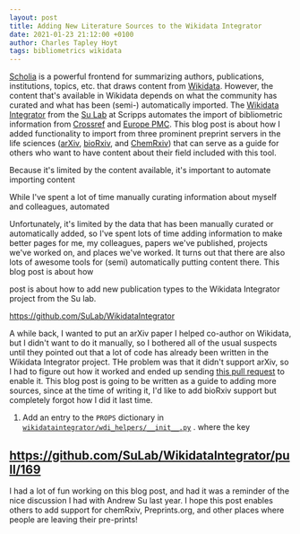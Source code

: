 ```yaml
---
layout: post
title: Adding New Literature Sources to the Wikidata Integrator
date: 2021-01-23 21:12:00 +0100
author: Charles Tapley Hoyt
tags: bibliometrics wikidata
---
```

[Scholia](https://scholia.toolforge.org) is a powerful frontend for summarizing authors, publications, institutions,
topics, etc. that draws content from [Wikidata](https://www.wikidata.org). However, the content that's available in
Wikidata depends on what the community has curated and what has been (semi-) automatically imported. The
[Wikidata Integrator](https://github.com/SuLab/WikidataIntegrator) from the [Su Lab](http://sulab.org) at Scripps
automates the import of bibliometric information from [Crossref](https://www.crossref.org/) and
[Europe PMC](https://europepmc.org/). This blog post is about how I added functionality to import from three prominent
preprint servers in the life sciences ([arXiv](https://arxiv.org/), [bioRxiv](https://www.biorxiv.org/), and
[ChemRxiv](https://chemrxiv.org/)) that can serve as a guide for others who want to have content about their field
included with this tool.

Because it's limited by the content available, it's important to automate importing content

While I've spent a lot of time manually curating information about myself and colleagues, automated

Unfortunately, it's limited by the data that has been manually curated or automatically added, so I've spent lots of
time adding information to make better pages for me, my colleagues, papers we've published, projects we've worked on,
and places we've worked. It turns out that there are also lots of awesome tools for (semi) automatically putting content
there. This blog post is about how

post is about how to add new publication types to the Wikidata Integrator project from the Su lab.

https://github.com/SuLab/WikidataIntegrator

A while back, I wanted to put an arXiv paper I helped co-author on Wikidata, but I didn't want to do it manually, so I
bothered all of the usual suspects until they pointed out that a lot of code has already been written in the Wikidata
Integrator project. THe problem was that it didn't support arXiv, so I had to figure out how it worked and ended up
sending [this pull request](https://github.com/SuLab/WikidataIntegrator/pull/140) to enable it. This blog post is going
to be written as a guide to adding more sources, since at the time of writing it, I'd like to add bioRxiv support but
completely forgot how I did it last time.

1. Add an entry to the `PROPS` dictionary
   in [`wikidataintegrator/wdi_helpers/__init__.py`](https://github.com/SuLab/WikidataIntegrator/blob/c0e16e4ba416979c9a6ae600b4edb2860a2772ed/wikidataintegrator/wdi_helpers/__init__.py#L23-L47)
   . where the key

https://github.com/SuLab/WikidataIntegrator/pull/169
---

I had a lot of fun working on this blog post, and had it was a reminder of the nice discussion I had with Andrew Su last
year. I hope this post enables others to add support for chemRxiv, Preprints.org, and other places where people are
leaving their pre-prints!